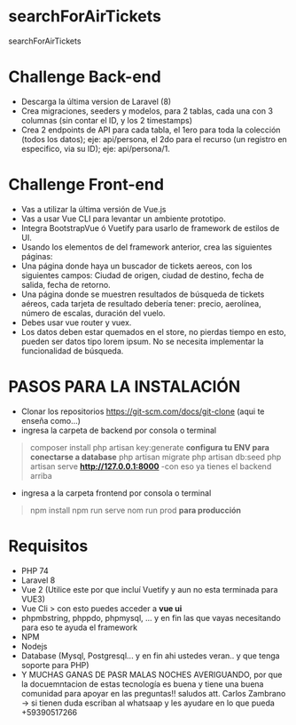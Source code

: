 # searchForAirTickets
searchForAirTickets

# Challenge Back-end
- Descarga la última version de Laravel (8)
- Crea migraciones, seeders y modelos, para 2 tablas, cada una con 3 columnas (sin contar el ID, y los 2 timestamps)
- Crea 2 endpoints de API para cada tabla, el 1ero para toda la colección (todos los datos); eje: api/persona, el 2do para el recurso (un registro en especifico, via su ID); eje: api/persona/1.

# Challenge Front-end
- Vas a utilizar la última versión de Vue.js
- Vas a usar Vue CLI para levantar un ambiente prototipo.
- Integra BootstrapVue ó Vuetify para usarlo de framework de estilos de UI.
- Usando los elementos de del framework anterior, crea las siguientes páginas:
- Una página donde haya un buscador de tickets aereos, con los siguientes campos: Ciudad de origen, ciudad de destino, fecha de salida, fecha de retorno.
- Una página donde se muestren resultados de búsqueda de tickets aéreos, cada tarjeta de resultado debería tener: precio, aerolínea, número de escalas, duración del vuelo.
- Debes usar vue router y vuex.
- Los datos deben estar quemados en el store, no pierdas tiempo en esto, pueden ser datos tipo lorem ipsum. No se necesita implementar la funcionalidad de búsqueda.


# PASOS PARA LA INSTALACIÓN 
- Clonar los repositorios https://git-scm.com/docs/git-clone (aqui te enseña como...)
- ingresa la carpeta de backend por consola o terminal
> composer install 
> php artisan key:generate
> **configura tu ENV para conectarse a database**
> php artisan migrate
> php artisan db:seed
> php artisan serve **http://127.0.0.1:8000**
-con eso ya tienes el backend arriba
- ingresa a la carpeta frontend por consola o terminal
> npm install
> npm run serve
> nom run prod **para producción**

# Requisitos
- PHP 74
- Laravel 8
- Vue 2 (Utilice este por que incluí Vuetify y aun no esta terminada para VUE3)
- Vue Cli > con esto puedes acceder a **vue ui**
- phpmbstring, phppdo, phpmysql, ... y en fin las que vayas necesitando para eso te ayuda el framework 
- NPM
- Nodejs
- Database (Mysql, Postgresql... y en fin ahi ustedes veran.. y que tenga soporte para PHP)
- Y MUCHAS GANAS DE PASR MALAS NOCHES AVERIGUANDO, por que la docuemntacion de estas tecnología es buena y tiene una buena comunidad para apoyar en las preguntas!!
saludos att. Carlos Zambrano -> si tienen duda escriban al whatsaap y les ayudare en lo que pueda +59390517266
